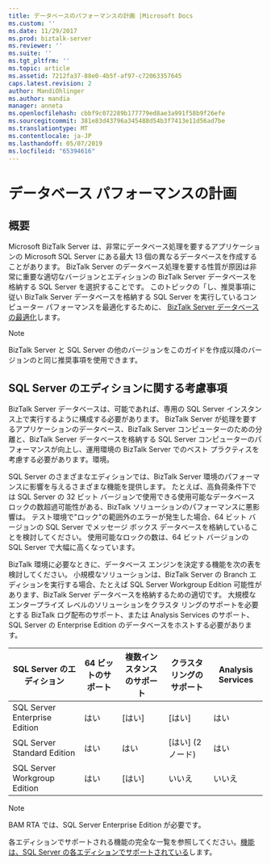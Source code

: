 ```yaml
---
title: データベースのパフォーマンスの計画 |Microsoft Docs
ms.custom: ''
ms.date: 11/29/2017
ms.prod: biztalk-server
ms.reviewer: ''
ms.suite: ''
ms.tgt_pltfrm: ''
ms.topic: article
ms.assetid: 7212fa37-88e0-4b5f-af97-c72063357645
caps.latest.revision: 2
author: MandiOhlinger
ms.author: mandia
manager: anneta
ms.openlocfilehash: cbbf9c072289b177779ed8ae3a991f58b9f26efe
ms.sourcegitcommit: 381e83d43796a345488d54b3f7413e11d56ad7be
ms.translationtype: MT
ms.contentlocale: ja-JP
ms.lasthandoff: 05/07/2019
ms.locfileid: "65394616"
---
```

# <a name="planning-for-database-performance"></a>データベース パフォーマンスの計画

## <a name="overview"></a>概要
Microsoft BizTalk Server は、非常にデータベース処理を要するアプリケーションの Microsoft SQL Server にある最大 13 個の異なるデータベースを作成することがあります。 BizTalk Server のデータベース処理を要する性質が原因は非常に重要な適切なバージョンとエディションの BizTalk Server データベースを格納する SQL Server を選択することです。 このトピックの「し、推奨事項に従い BizTalk Server データベースを格納する SQL Server を実行しているコンピューター パフォーマンスを最適化するために、 [BizTalk Server データベースの最適化](optimizing-database-performance.md)します。
  

> [!NOTE]  
>  BizTalk Server と SQL Server の他のバージョンをこのガイドを作成以降のバージョンのと同じ推奨事項を使用できます。
  
## <a name="considerations-for-sql-server-editions"></a>SQL Server のエディションに関する考慮事項  
 BizTalk Server データベースは、可能であれば、専用の SQL Server インスタンス上で実行するように構成する必要があります。 BizTalk Server が処理を要するアプリケーションのデータベース、BizTalk Server コンピューターのための分離と、BizTalk Server データベースを格納する SQL Server コンピューターのパフォーマンスが向上し、運用環境の BizTalk Server でのベスト プラクティスを考慮する必要があります。環境。  
  
 SQL Server のさまざまなエディションでは、BizTalk Server 環境のパフォーマンスに影響を与えるさまざまな機能を提供します。 たとえば、高負荷条件下では SQL Server の 32 ビット バージョンで使用できる使用可能なデータベース ロックの数超過可能性がある、BizTalk ソリューションのパフォーマンスに悪影響は。 テスト環境で"ロック"の範囲外のエラーが発生した場合、64 ビット バージョンの SQL Server でメッセージ ボックス データベースを格納していることを検討してください。 使用可能なロックの数は、64 ビット バージョンの SQL Server で大幅に高くなっています。  
  
 BizTalk 環境に必要なときに、データベース エンジンを決定する機能を次の表を検討してください。 小規模なソリューションは、BizTalk Server の Branch エディションを実行する場合、たとえば SQL Server Workgroup Edition 可能性があります、BizTalk Server データベースを格納するための適切です。 大規模なエンタープライズ レベルのソリューションをクラスタ リングのサポートを必要とする BizTalk ログ配布のサポート、または Analysis Services のサポート、SQL Server の Enterprise Edition のデータベースをホストする必要があります。  
  
|SQL Server のエディション|64 ビットのサポート|複数インスタンスのサポート|クラスタ リングのサポート|Analysis Services|  
|---|---|---|---|---|  
|SQL Server Enterprise Edition|はい|[はい]|[はい]|はい|  
|SQL Server Standard Edition|はい|はい|[はい] (2 ノード)|はい|  
|SQL Server Workgroup Edition|はい|[はい]|いいえ|いいえ|  
  
> [!NOTE]  
>  BAM RTA では、SQL Server Enterprise Edition が必要です。  
  
 各エディションでサポートされる機能の完全な一覧を参照してください。[機能は、SQL Server の各エディションでサポートされている](https://docs.microsoft.com/sql/sql-server/editions-and-components-of-sql-server-2016)します。